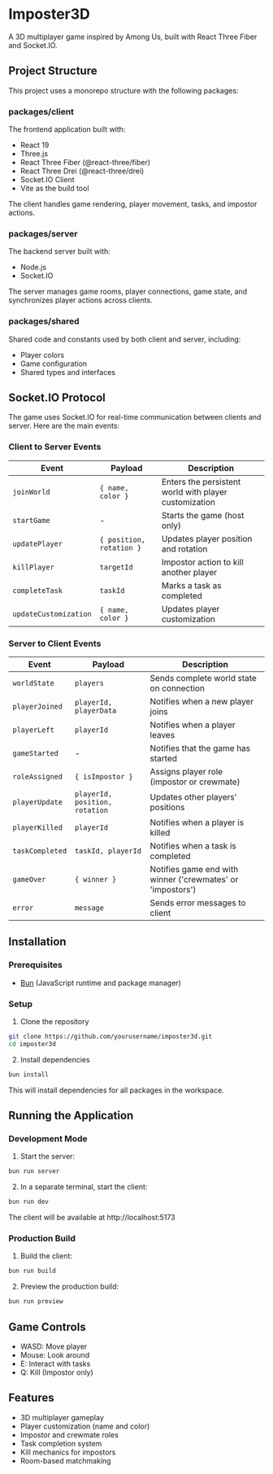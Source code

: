 # Imposter3D

A 3D multiplayer game inspired by Among Us, built with React Three Fiber and Socket.IO.

## Project Structure

This project uses a monorepo structure with the following packages:

### packages/client

The frontend application built with:
- React 19
- Three.js
- React Three Fiber (@react-three/fiber)
- React Three Drei (@react-three/drei)
- Socket.IO Client
- Vite as the build tool

The client handles game rendering, player movement, tasks, and impostor actions.

### packages/server

The backend server built with:
- Node.js
- Socket.IO

The server manages game rooms, player connections, game state, and synchronizes player actions across clients.

### packages/shared

Shared code and constants used by both client and server, including:
- Player colors
- Game configuration
- Shared types and interfaces

## Socket.IO Protocol

The game uses Socket.IO for real-time communication between clients and server. Here are the main events:

### Client to Server Events

| Event | Payload | Description |
|-------|---------|-------------|
| `joinWorld` | `{ name, color }` | Enters the persistent world with player customization |
| `startGame` | - | Starts the game (host only) |
| `updatePlayer` | `{ position, rotation }` | Updates player position and rotation |
| `killPlayer` | `targetId` | Impostor action to kill another player |
| `completeTask` | `taskId` | Marks a task as completed |
| `updateCustomization` | `{ name, color }` | Updates player customization |

### Server to Client Events

| Event | Payload | Description |
|-------|---------|-------------|
| `worldState` | `players` | Sends complete world state on connection |
| `playerJoined` | `playerId, playerData` | Notifies when a new player joins |
| `playerLeft` | `playerId` | Notifies when a player leaves |
| `gameStarted` | - | Notifies that the game has started |
| `roleAssigned` | `{ isImpostor }` | Assigns player role (impostor or crewmate) |
| `playerUpdate` | `playerId, position, rotation` | Updates other players' positions |
| `playerKilled` | `playerId` | Notifies when a player is killed |
| `taskCompleted` | `taskId, playerId` | Notifies when a task is completed |
| `gameOver` | `{ winner }` | Notifies game end with winner ('crewmates' or 'impostors') |
| `error` | `message` | Sends error messages to client |

## Installation

### Prerequisites

- [Bun](https://bun.sh/) (JavaScript runtime and package manager)

### Setup

1. Clone the repository

```bash
git clone https://github.com/yourusername/imposter3d.git
cd imposter3d
```

2. Install dependencies

```bash
bun install
```

This will install dependencies for all packages in the workspace.

## Running the Application

### Development Mode

1. Start the server:

```bash
bun run server
```

2. In a separate terminal, start the client:

```bash
bun run dev
```

The client will be available at http://localhost:5173

### Production Build

1. Build the client:

```bash
bun run build
```

2. Preview the production build:

```bash
bun run preview
```

## Game Controls

- WASD: Move player
- Mouse: Look around
- E: Interact with tasks
- Q: Kill (Impostor only)

## Features

- 3D multiplayer gameplay
- Player customization (name and color)
- Impostor and crewmate roles
- Task completion system
- Kill mechanics for impostors
- Room-based matchmaking